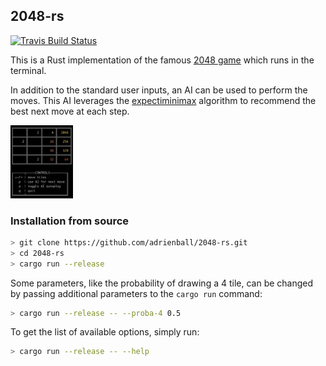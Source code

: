 ## 2048-rs
[![Travis Build Status](https://travis-ci.org/adrienball/2048-rs.svg?branch=master)](https://travis-ci.org/adrienball/2048-rs)

This is a Rust implementation of the famous [2048 game](https://en.wikipedia.org/wiki/2048_\(video_game\)) which runs in the terminal.

In addition to the standard user inputs, an AI can be used to perform the moves. This AI leverages the [expectiminimax](https://en.wikipedia.org/wiki/Expectiminimax) algorithm to recommend the best next move at each step.

<img src="./.img/screenshot.png" width="100">

### Installation from source

```bash
> git clone https://github.com/adrienball/2048-rs.git
> cd 2048-rs
> cargo run --release
```

Some parameters, like the probability of drawing a 4 tile, can be changed by passing additional parameters to the `cargo run` command:

```bash
> cargo run --release -- --proba-4 0.5
```

To get the list of available options, simply run:

```bash
> cargo run --release -- --help
```
